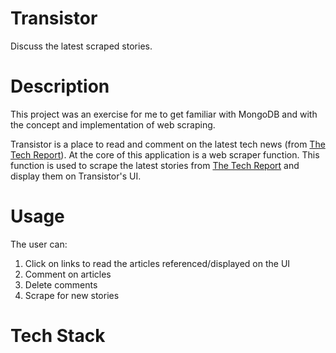 # Transistor
Discuss the latest scraped stories.

# Description
This project was an exercise for me to get familiar with MongoDB and with the concept and implementation of web scraping.

Transistor is a place to read and comment on the latest tech news (from [The Tech Report](https://techreport.com/)). At the core of this application is a web scraper function. This function is used to scrape the latest stories from [The Tech Report](https://techreport.com/) and display them on Transistor's UI.

# Usage
The user can:

1. Click on links to read the articles referenced/displayed on the UI
2. Comment on articles
3. Delete comments
4. Scrape for new stories

# Tech Stack
